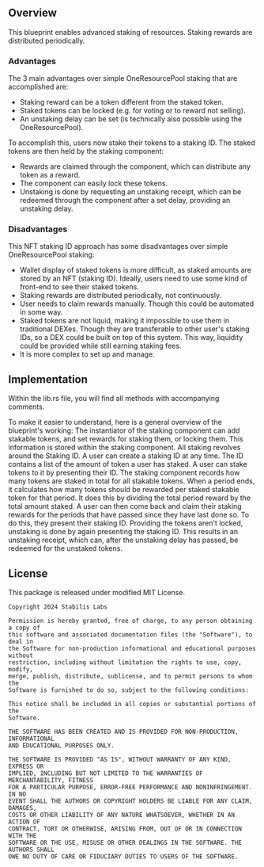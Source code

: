 ## Overview
This blueprint enables advanced staking of resources. Staking rewards are distributed periodically.

### Advantages
The 3 main advantages over simple OneResourcePool staking that are accomplished are:
- Staking reward can be a token different from the staked token.
- Staked tokens can be locked (e.g. for voting or to reward not selling).
- An unstaking delay can be set (is technically also possible using the OneResourcePool).

To accomplish this, users now stake their tokens to a staking ID. The staked tokens are then held by the staking component:
- Rewards are claimed through the component, which can distribute any token as a reward.
- The component can easily lock these tokens.
- Unstaking is done by requesting an unstaking receipt, which can be redeemed through the component after a set delay, providing an unstaking delay.

### Disadvantages
This NFT staking ID approach has some disadvantages over simple OneResourcePool staking:
- Wallet display of staked tokens is more difficult, as staked amounts are stored by an NFT (staking ID). Ideally, users need to use some kind of front-end to see their staked tokens.
- Staking rewards are distributed periodically, not continuously.
- User needs to claim rewards manually. Though this could be automated in some way.
- Staked tokens are not liquid, making it impossible to use them in traditional DEXes. Though they are transferable to other user's staking IDs, so a DEX could be built on top of this system. This way, liquidity could be provided while still earning staking fees.
- It is more complex to set up and manage.

## Implementation
Within the lib.rs file, you will find all methods with accompanying comments.

To make it easier to understand, here is a general overview of the blueprint's working:
The instantiator of the staking component can add stakable tokens, and set rewards for staking them, or locking them. This information is stored within the staking component.
All staking revolves around the Staking ID. A user can create a staking ID at any time. The ID contains a list of the amount of token a user has staked. A user can stake tokens to it by presenting their ID.
The staking component records how many tokens are staked in total for all stakable tokens. When a period ends, it calculates how many tokens should be rewarded per staked stakable token for that period. It does this by dividing the total period reward by the total amount staked.
A user can then come back and claim their staking rewards for the periods that have passed since they have last done so. To do this, they present their staking ID.
Providing the tokens aren't locked, unstaking is done by again presenting the staking ID. This results in an unstaking receipt, which can, after the unstaking delay has passed, be redeemed for the unstaked tokens.

## License

This package is released under modified MIT License.

    Copyright 2024 Stabilis Labs

    Permission is hereby granted, free of charge, to any person obtaining a copy of
    this software and associated documentation files (the "Software"), to deal in
    the Software for non-production informational and educational purposes without
    restriction, including without limitation the rights to use, copy, modify,
    merge, publish, distribute, sublicense, and to permit persons to whom the
    Software is furnished to do so, subject to the following conditions:

    This notice shall be included in all copies or substantial portions of the
    Software.

    THE SOFTWARE HAS BEEN CREATED AND IS PROVIDED FOR NON-PRODUCTION, INFORMATIONAL
    AND EDUCATIONAL PURPOSES ONLY.

    THE SOFTWARE IS PROVIDED "AS IS", WITHOUT WARRANTY OF ANY KIND, EXPRESS OR
    IMPLIED, INCLUDING BUT NOT LIMITED TO THE WARRANTIES OF MERCHANTABILITY, FITNESS
    FOR A PARTICULAR PURPOSE, ERROR-FREE PERFORMANCE AND NONINFRINGEMENT. IN NO
    EVENT SHALL THE AUTHORS OR COPYRIGHT HOLDERS BE LIABLE FOR ANY CLAIM, DAMAGES,
    COSTS OR OTHER LIABILITY OF ANY NATURE WHATSOEVER, WHETHER IN AN ACTION OF
    CONTRACT, TORT OR OTHERWISE, ARISING FROM, OUT OF OR IN CONNECTION WITH THE
    SOFTWARE OR THE USE, MISUSE OR OTHER DEALINGS IN THE SOFTWARE. THE AUTHORS SHALL
    OWE NO DUTY OF CARE OR FIDUCIARY DUTIES TO USERS OF THE SOFTWARE.
